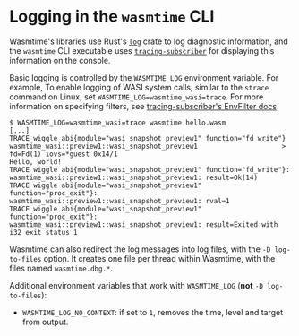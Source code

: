 # Logging in the `wasmtime` CLI

Wasmtime's libraries use Rust's [`log`] crate to log diagnostic
information, and the `wasmtime` CLI executable uses [`tracing-subscriber`]
for displaying this information on the console.

Basic logging is controlled by the `WASMTIME_LOG` environment variable. For example,
To enable logging of WASI system calls, similar to the `strace` command on Linux,
set `WASMTIME_LOG=wasmtime_wasi=trace`. For more information on specifying
filters, see [tracing-subscriber's EnvFilter docs].

```shell-session
$ WASMTIME_LOG=wasmtime_wasi=trace wasmtime hello.wasm
[...]
TRACE wiggle abi{module="wasi_snapshot_preview1" function="fd_write"} wasmtime_wasi::preview1::wasi_snapshot_preview1                     > fd=Fd(1) iovs=*guest 0x14/1
Hello, world!
TRACE wiggle abi{module="wasi_snapshot_preview1" function="fd_write"}: wasmtime_wasi::preview1::wasi_snapshot_preview1: result=Ok(14)
TRACE wiggle abi{module="wasi_snapshot_preview1" function="proc_exit"}: wasmtime_wasi::preview1::wasi_snapshot_preview1: rval=1
TRACE wiggle abi{module="wasi_snapshot_preview1" function="proc_exit"}: wasmtime_wasi::preview1::wasi_snapshot_preview1: result=Exited with i32 exit status 1
```

Wasmtime can also redirect the log messages into log files, with the
`-D log-to-files` option. It creates one file per thread within Wasmtime, with
the files named `wasmtime.dbg.*`.

Additional environment variables that work with `WASMTIME_LOG` (__not__ `-D log-to-files`):
 - `WASMTIME_LOG_NO_CONTEXT`: if set to `1`, removes the time, level and target from output.

[`log`]: https://crates.io/crates/log
[`tracing-subscriber`]: https://crates.io/crates/tracing-subscriber
[tracing-subscriber's EnvFilter docs]: https://docs.rs/tracing-subscriber/latest/tracing_subscriber/filter/struct.EnvFilter.html#directives
